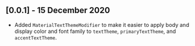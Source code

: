 ## [0.0.1] - 15 December 2020

- Added `MaterialTextThemeModifier` to make it easier to apply body and display color and font family to `textTheme`, `primaryTextTheme`, and `accentTextTheme`.
